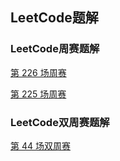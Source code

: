 ## LeetCode题解

### LeetCode周赛题解

[第 226 场周赛](../LeetCode/WC226.md)

[第 225 场周赛](../LeetCode/WC225.md)

### LeetCode双周赛题解

[第 44 场双周赛](../LeetCode/BWC44.md)